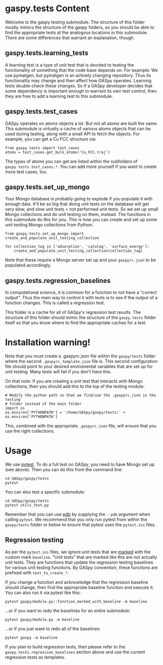 # gaspy.tests Content

Welcome to the gaspy testing submodule. The structure of this folder mostly
mimics the structure of the gaspy folders, so you should be able to find the
appropriate tests at the analogous locations in this submodule. There are
some differences that warrant an explanation, though.

## gaspy.tests.learning\_tests

A learning test is a type of unit test that is devoted to testing the
functionality of something that the code base depends on. For example:  We
use pymatgen, but pymatgen is an actively changing repository. Thus its
functionality may change and then affect how GASpy operates. Learning tests
double-check these changes. So if a GASpy developer decides that some
dependency is important enough to warrant its own test control, then they
are free to add a learning test to this submodule.

## gaspy.tests.test\_cases

GASpy operates on atoms objects a lot. But not all atoms are built the same.
This submodule is virtually a cache of various atoms objects that can be used
during testing, along with a small API to fetch the objects. For example, you
can get a Cu FCC structure via:

```
from gaspy.tests import test_cases
atoms = test_cases.get_bulk_atoms('Cu_FCC.traj')
```

The types of atoms you can get are listed within the subfolders of
`gaspy.tests.test_cases.*`. You can add more yourself if you want to create
more test cases, too.

## gaspy.tests.set\_up\_mongo

Your Mongo database is probably going to explode if you populate it with enough
data. It'll be so big that doing unit tests on the database will get very
slow, and slow unit tests = not performed unit tests. So we set up small
Mongo collections and do unit testing on them, instead. The functions in this
submodule do this for you. This is how you can create and set up some
unit testing Mongo collections from Python:

```
from gaspy.tests.set_up_mongo import create_and_populate_unit_testing_collection

for collection_tag in ['adsorption', 'catalog', 'surface_energy']:
    create_and_populate_unit_testing_collection(collection_tag)
```

Note that these require a Mongo server set up and your `gaspyrc.json` to be
populated accordingly.

## gaspy.tests.regression\_baselines

In computational science, it is common for a function to not have a "correct
output". Thus the main way to control it with tests is to see if the output
of a function changes. This is called a regression test.

This folder is a cache for all of GASpy's regression test results. The
structure of this folder should mimic the structure of the `gaspy.tests` folder
itself so that you know where to find the appropriate caches for a test.

# Installation warning!

Note that you must create a .gaspyrc.json file within the `gaspy/tests` folder
where the second `.gaspyrc_template.json` file is. This second configuration file
should point to your desired enviromental variables that are set up for unit
testing. Many tests will fail if you don't have this.

On that note:  If you are creating a unit test that interacts with Mongo collections,
then you should add this to the top of the testing module:

```
# Modify the python path so that we find/use the .gaspyrc.json in the testing
# folder instead of the main folder
import os
os.environ['PYTHONPATH'] = '/home/GASpy/gaspy/tests:' + os.environ['PYTHONPATH']
```

This, combined with the appropriate `.gaspyrc.json` file, will ensure that you use
the right collections.


# Usage

We use [pytest](https://docs.pytest.org/en/latest/). To do a full test on
GASpy, you need to have Mongo set up (see above). Then you can do this from the
command line:

```
cd GASpy/gaspy/tests
pytest
```

You can also test a specific submodule:

```
cd GASpy/gaspy/tests
pytest utils_test.py
```

Remember that you can use [pdb](https://docs.python.org/3/library/pdb.html) by
supplying the `--pdb` argument when calling `pytest`. We recommend that you only run
pytest from within the `gaspy/tests` folder or below to ensure that pytest uses
the `pytest.ini` files.


## Regression testing

As per the `pytest.ini` files, we ignore unit tests that are
[marked](https://docs.pytest.org/en/latest/example/markers.html) with the
custom mark `baseline`. "Unit tests" that are marked like this are not actually
unit tests. They are functions that update the regression testing baselines for
various unit testing functions. By GASpy convention, these functions are
prefixed with `test_to_create_*`.

If you change a function and acknowledge that the regression baseline should change,
then find the appropriate baseline function and execute it. You can also run it via
pytest like this:

```
pytest gaspy/module.py::function_marked_with_baseline -m baseline
```

...or if you want to redo the baselines for an entire submodule:

```
pytest gaspy/module.py -m baseline
```

...or if you just want to redo all of the baselines:

```
pytest gaspy -m baseline
```

If you plan to build regression tests, then please refer to the
`gaspy.tests.regression_baselines` section above and use the current regression
tests as templates.
